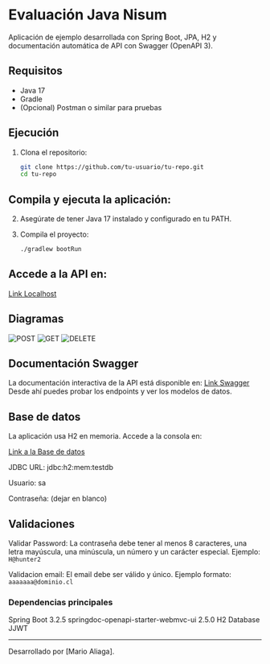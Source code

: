 # Evaluación Java Nisum

Aplicación de ejemplo desarrollada con Spring Boot, JPA, H2 y documentación automática de API con Swagger (OpenAPI 3).

## Requisitos

- Java 17
- Gradle
- (Opcional) Postman o similar para pruebas

## Ejecución

1. Clona el repositorio:
   ```sh
   git clone https://github.com/tu-usuario/tu-repo.git
   cd tu-repo

## Compila y ejecuta la aplicación:

2. Asegúrate de tener Java 17 instalado y configurado en tu PATH.
3. Compila el proyecto:

    ```sh
    ./gradlew bootRun

## Accede a la API en:

[Link Localhost](http://localhost:8080)

## Diagramas

![POST](docs/user-post.png)
![GET](docs/users-get.png)
![DELETE](docs/user-delete.png)


## Documentación Swagger
La documentación interactiva de la API está disponible en:
[Link Swagger](http://localhost:8080/swagger-ui.html)
Desde ahí puedes probar los endpoints y ver los modelos de datos.


##  Base de datos
La aplicación usa H2 en memoria. Accede a la consola en:

[Link a la Base de datos](http://localhost:8080/h2-console)

JDBC URL: jdbc:h2:mem:testdb

Usuario: sa

Contraseña: (dejar en blanco)

## Validaciones

Validar Password: La contraseña debe tener al menos 8 caracteres, una letra mayúscula, una minúscula, un número y un carácter especial.
Ejemplo: `H@hunter2`

Validacion email: El email debe ser válido y único.
Ejemplo formato: `aaaaaaa@dominio.cl`



### Dependencias principales
Spring Boot 3.2.5
springdoc-openapi-starter-webmvc-ui 2.5.0
H2 Database
JJWT

<hr> Desarrollado por [Mario Aliaga].